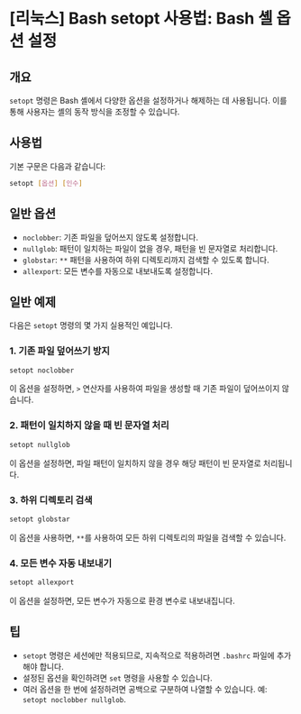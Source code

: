 # [리눅스] Bash setopt 사용법: Bash 셸 옵션 설정

## 개요
`setopt` 명령은 Bash 셸에서 다양한 옵션을 설정하거나 해제하는 데 사용됩니다. 이를 통해 사용자는 셸의 동작 방식을 조정할 수 있습니다.

## 사용법
기본 구문은 다음과 같습니다:

```bash
setopt [옵션] [인수]
```

## 일반 옵션
- `noclobber`: 기존 파일을 덮어쓰지 않도록 설정합니다.
- `nullglob`: 패턴이 일치하는 파일이 없을 경우, 패턴을 빈 문자열로 처리합니다.
- `globstar`: `**` 패턴을 사용하여 하위 디렉토리까지 검색할 수 있도록 합니다.
- `allexport`: 모든 변수를 자동으로 내보내도록 설정합니다.

## 일반 예제
다음은 `setopt` 명령의 몇 가지 실용적인 예입니다.

### 1. 기존 파일 덮어쓰기 방지
```bash
setopt noclobber
```
이 옵션을 설정하면, `>` 연산자를 사용하여 파일을 생성할 때 기존 파일이 덮어쓰이지 않습니다.

### 2. 패턴이 일치하지 않을 때 빈 문자열 처리
```bash
setopt nullglob
```
이 옵션을 설정하면, 파일 패턴이 일치하지 않을 경우 해당 패턴이 빈 문자열로 처리됩니다.

### 3. 하위 디렉토리 검색
```bash
setopt globstar
```
이 옵션을 사용하면, `**`를 사용하여 모든 하위 디렉토리의 파일을 검색할 수 있습니다.

### 4. 모든 변수 자동 내보내기
```bash
setopt allexport
```
이 옵션을 설정하면, 모든 변수가 자동으로 환경 변수로 내보내집니다.

## 팁
- `setopt` 명령은 세션에만 적용되므로, 지속적으로 적용하려면 `.bashrc` 파일에 추가해야 합니다.
- 설정된 옵션을 확인하려면 `set` 명령을 사용할 수 있습니다.
- 여러 옵션을 한 번에 설정하려면 공백으로 구분하여 나열할 수 있습니다. 예: `setopt noclobber nullglob`.
